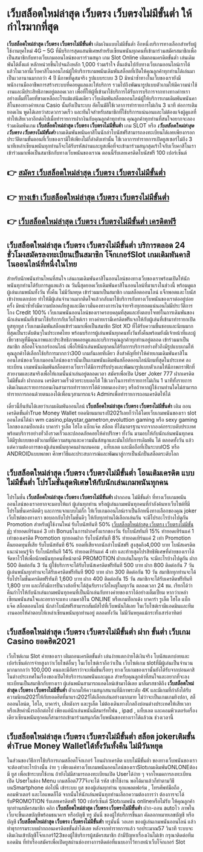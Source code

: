 # เว็บสล็อตใหม่ล่าสุด เว็บตรง เว็บตรงไม่มีขั้นต่ำ  ให้กำไรมากที่สุด

**เว็บสล็อตใหม่ล่าสุด เว็บตรง เว็บตรงไม่มีขั้นต่ำ** เติมเงินแบบไม่มีขั้นต่ำ  อีกหนึ่งบริการทางเลือกสำหรับผู้ใช้งานยุคใหม่ 4G – 5G ที่มีบริการสุดแสนพิเศษสำหรับเซียนพนันทุกคนที่เข้ามาร่วมสมัครสมาชิกเพื่อเป็นสมาชิกกับทางเว็บเกมออนไลน์ของเราร่วมสนุก เกม Slot Online เติมถอนเครดิตขั้นต่ำ เล่นเดิมพันได้ตั้งแต่ หลักหน่วยขึ้นไปจนถึงหลัก 1,000 ร่วมเร้าใจ ตื่นเต้นไปกับทางเว็บเกมออนไลน์เราได้แล้วในเวลานี้เว็บคาสิโนออนไลน์ผู้ให้บริการเกมพนันเดิมพันสล็อตที่เปิดให้คุณลูกค้าทุกท่านได้เล่นมาเป็นเวลานานมากกว่า 4 ปี มีภาพที่ดูสมจริง รูปแบบระบบ 3 D
มิหนำซ้ำทางในเว็บของเรายังมี พนักงานมืออาชีพการสร้างระบบที่คอยดูแลและให้บริการ  รวมไปถึงพัฒนารูปแบบตัวเกมให้มีความน่าใช้งานและมีประสิทธิภาพอยู่ตลอดเวลา เพื่อที่ให้ผู้ที่เข้ามาใช้บริการได้รับการบริการจากทางทางค่ายเราอย่างเต็มที่โดยที่ขาดเหลืออะไรแม้แต่นิดเดียว เว็บเดิมพันสล็อตออนไลน์ผู้ให้บริการเกมเดิมพันพนันคาสิโนของทางค่ายเกม Casio นั้นยังเป็นระบบ อัตโนมัติใช้เวลาการทำรายการไม่เกิน 3 นาที ต่อการเติมยอดเงิน พูดได้เลยว่าสะดวกรวดเร็ว และทันใจสำหรับสมาชิกที่ใช้บริการแน่นอนและไม่ต้องแจ้งผู้ดูแลที่ทำให้เสียเวลาอีกต่อไปเมื่อทำรายการฝากงินกับคุณลูกค้าทุกท่าน
คุณลูกค้าทุกท่านที่สนใจอยากจะลองร่วมเดิมพันเกม **เว็บสล็อตใหม่ล่าสุด เว็บตรง เว็บตรงไม่มีขั้นต่ำ** เกม SLOT  หรือ ***เว็บสล็อตใหม่ล่าสุด เว็บตรง เว็บตรงไม่มีขั้นต่ำ*** เกมเดิมพันพนันคาสิโนนักล่าโบนัสฟรีสามารถลงทะเบียนได้เลยเพียงกรอกประวัติตามขั้นตอนที่เว็บของเรามีให้เพียงไม่กี่ลำดับเท่านั้น ใช้เวลาการทำรายการเปิดยูสเซอร์ไม่ถึง 3 นาทีเหล่าเซียนพนันทุกท่านก็จะได้รับรหัสผ่านและยูสเพื่อที่จะเข้ามาร่วมสนุกสุดเร้าใจกับเว็บคาสิโนเราเข้าร่วมมาเพื่อเป็นสมาชิกกับทางเว็บพนันของเราณ ตอนนี้รับเลยเครดิตโบนัสฟรี 100 เปอร์เซ็นต์ 

## 👉 [สมัคร เว็บสล็อตใหม่ล่าสุด เว็บตรง เว็บตรงไม่มีขั้นต่ำ](https://archa888.com/)
## 👉 [ทางเข้า เว็บสล็อตใหม่ล่าสุด เว็บตรง เว็บตรงไม่มีขั้นต่ำ](https://archa888.com/)
## 👉 [เว็บสล็อตใหม่ล่าสุด เว็บตรง เว็บตรงไม่มีขั้นต่ำ เครดิตฟรี](https://archa888.com/)

## เว็บสล็อตใหม่ล่าสุด เว็บตรง เว็บตรงไม่มีขั้นต่ำ บริการตลอด  24 ชั่วโมงสมัครลงทะเบียนเป็นสมาชิก โจ๊กเกอร์Slot เกมเดิมพันคาสิโนออนไลน์ที่หนึ่งในไทย

สำหรับนักพนันท่านไหนที่สนใจ เล่นเกมเดิมพันคาสิโนออนไลน์ของทางเว็บของเราพร้อมเปิดให้นักพนันทุกท่านได้รับการดูแลแล้ว ณ วันนี้สุดยอดเว็บเดิมพันคาสิโนออนไลน์ที่มาแรงในช่วงนี้ พร้อมดูแลผู้เล่นเกมพนันทั้งวัน ทั้งคืน ไม่มีวันหยุด เข้าร่วมมาเป็นสมาชิก เกมสล็อตออนไลน์ แจ็กพอตและโบนัสเข้าง่ายแตกบ่อย ทำให้มีผู้เล่นจำนวนมากติดใจแล้วกลับมาใช้บริการกับทางเว็บพนันของเราต่ออยู่บ่อยครั้ง มิหนำซ้ำยังมีความปลอดภัยสูงและมีความั่นคงทางการเงินจ่ายจริงทุกยอดแน่นอนไม่มีประวัติการโกง Credit 100% เว็บเกมพนันออนไลน์ของเราครอบคลุมที่สุดและยังตอบโจทย์ในการเดิมพันของนักเล่นพนันที่เข้ามาใช้บริการกับเว็บไซต์เรา
ทางค่ายเรามีเครดิตฟรีแจกให้กับผู้เล่นที่เข้ามาทำรายกเปิดยูสทุกยูส เว็บเกมเดิมพันสล็อตเข้าร่วมมาเพื่อเป็นสมาชิก Slot XO ที่ได้รับความชื่นชอบและนิยมมากที่สุดเป็นระดับต้นๆในประเทศไทย พร้อมบริการผู้เล่นพนันทุกคนทั้งวันทั้งคืนพร้อมยังมีเจ้าหน้าที่และผู้เชี่ยวชาญที่มีคุณภาพและประสิทธิภาพคอยดูแลและบริการคุณลูกค้าทุกท่านอยู่ตลอด เข้าร่วมมาเป็นสมาชิก สล็อตโจ๊กเกอร์ออนไลน์ เพื่อให้นักเล่นพนันทุกคนได้รับการบริการอย่างทั่วถึงมีรูปแบบเกมให้คุณลูกค้าได้เลือกใช้บริการมากกว่า300 เกมกันเลยทีเดียว
สิ่งสำคัญที่ทำให้ค่ายเกมเดิมพันคาสิโนออนไลน์ของเว็บเกมออนไลน์ของเรานั้นเป็นเกมพนันเดิมพันสล็อตออนไลน์นิยมที่สุดในประเทศ ลงทะเบียน  เกมพนันเดิมพันสล็อตทางเว็บเราได้มีการปรับปรุงและพัฒนารูปแบบตัวเกมให้มีภาพกราฟิกที่สวยงามและสมจริงเพื่อให้เกมนั้นน่าเล่นอยู่ตลอดเวลา สมัครเพื่อเปิด User Joker 777 ฝากเครดิตไม่มีขั้นต่ำ ฝากถอน เครดิตรวดเร็วด้วยระบบออโต้ ใช้เวลาในการทำรายการไม่เกิน 1 นาทีทั้งรายการเติมเงินและรายการถอนเงินสามารถทำรายการได้ด้วยตนเองง่ายๆ หรือถ้าหากผู้ใช้งานท่านใดไม่สามารถทำรายการถอนด้วยตนเองได้เพื่อนๆสามารถแจ้ง Adminเพื่อทำรายการถอนเครดิตให้ได้

เดี๋ยวนี้ยืนยันได้เลยว่าเกมเดิมพันออนไลน์ **เว็บสล็อตใหม่ล่าสุด เว็บตรง เว็บตรงไม่มีขั้นต่ำ** เติม ถอนเครดิตขั้นต่ำTrue Money Wallet ยอดนิยมมาแรงปี2021เลยก็ว่าได้โดยเว็บเกมพนันของเรา slot ออนไลน์ได้นำ  wm casino,playstar,gametron,evoluttion gaming หรือ sexy gaming โลกของเกมป๊อกเด้ง บาคาร่า รูเล็ต ไฮโล แบ็กแจ๊ค สล็อต ที่ได้มาตรฐานจากจากองค์กรระบดับประเทศ พร้อมบริการอย่างทั่วถึงรวดเร็วและปลอดภัยคอยให้คำปรึกษา ทั้งวัน มามอบให้กับนักเล่นพนันทุกคน ได้มีรูปแบบของตัวเกมที่มีความสนุกและความมันส์สนุกและมันไปกับการเดิมพัน ได้ ตลอดทั้งวัน แล้วแต่ความต้องการของผู้เล่นพนันทุกคนผ่านบนคอม , แท็บเลต และมือถือที่เป็นระบบIOS หรือ ANDROIDแบบพกพา ศึกษาวิธีและประสบการณ์และพัฒนาสู่การเป็นนักปั่นสล็อตระดับโลก

## เว็บสล็อตใหม่ล่าสุด เว็บตรง เว็บตรงไม่มีขั้นต่ำ โอนเติมเครดิต แบบไม่มีขั้นต่ำ โปรโมชั่นสุดพิเศษให้กับนักเล่นเกมพนันทุกคน

โปรโมชั่น **เว็บสล็อตใหม่ล่าสุด เว็บตรง เว็บตรงไม่มีขั้นต่ำ** ฝากถอน ไม่มีขั้นต่ำ ที่ทางเว็บเกมพนันออนไลน์ของเราอยากจะมอบให้แก่  ผู้เล่นทุกท่าน หรือผู้เล่นเกมพนันทุกคนที่กำลังค้นหาเว็บไซต์ที่มี โปรโมชั่นเครดิตดีๆ และการแจกแบบไม่กั๊ก ให้เว็บเกมออนไลน์เราเป็นอีกหนึ่งทางเลือกของคุณ joker เว็บไซต์ของทางเรา ขอบอกกับโปรโมชั่นดีๆ ให้กับทุกท่านได้เลือกเล่นกัน จะมีโปรอะไรบ้างไปดูกัน
 Promotion สำหรับผู้ใช้งานใหม่ รับโบนัสทันที 50% [เว็บสล็อตใหม่ล่าสุด เว็บตรง เว็บตรงไม่มีขั้นต่ำ](https://archa888.com/) ทำยอดเทิร์นแค่ 3 เท่า
Bonusในการฝากครั้งแรกของวัน รับโบนัสทันที 15% ทำยอดเทิร์นแค่ 1 เท่าของเครดิต
 Promotion ทุกยอดฝาก รับโบนัสทันที 8% ทำยอดเทิร์นแค่ 2 เท่า
 Promotion คืนยอดทุนที่เสีย รับโบนัสทันที 6% ยอดที่เสียจากนักล่าโบนัสฟรี สูงสุดถึง4,000 บาท
โบนัสเครดิตแนะนำคนรู้จัก รับโบนัสทันที 14% ทำยอดเทิร์นแค่ 4 เท่า
และท้ายสุดโปรสิทธิพิเศษที่ค่ายของเราได้จัดหาไว้ให้เพื่อนักพนันทุกคนที่หน้าตาดี  PROMOTION ฝากเล่นในทุกวัน จะมีอะไรบ้างไปดูกัน
ฝาก 500 ติดต่อกัน 3 วัน ผู้ใช้บริการจะได้รับโบนัสเครดิตฟรีทันที 500 บาท
ฝาก 800 ติดต่อกัน 7 วัน ผู้เล่นพนันทุกท่านจะได้รับเครดิตฟรีทันที 900 บาท
ฝาก 300 ติดต่อกัน 10 วัน สมาชิกทุกท่านจะได้รับโปรโมชั่นเครดิตฟรีทันที 1,600 บาท
ฝาก 400 ติดต่อกัน 15 วัน สมาชิกจะได้รับเครดิตฟรีทันที 1,800 บาท
และก็ยังมีการปั่นวงล้อที่จะได้ลุ้นรับรางวัลใหญ่ในทุกวัน ตลอดเวลา 24 ชม. เรียกได้ว่าคืนกำไรให้กับนักเล่นเกมพนันทุกคนที่เป็นนักเล่นกับทางค่ายของเราได้อย่างเต็มเปี่ยม หากว่าเหล่าเซียนพนันสนใจและอยากจะแทง เกมคาสิโน ONLINE หรือเกมป๊อกเด้ง บาคาร่า รูเล็ต ไฮโล แบ็กแจ๊ค สล็อตออนไลน์ นักล่าโบนัสฟรีสามารถสัมผัสไปที่เว็บพนันได้เลย ในเว็บไซต์เรามีแอดมินและทีมงานคอยให้คำตอบให้เหล่าเซียนพนันทุกท่านอยู่ ตลอดทั้งวัน ไม่มีวันหยุดแม้กระทั่งเสาร์อาทิตย์

## เว็บสล็อตใหม่ล่าสุด เว็บตรง เว็บตรงไม่มีขั้นต่ำ ฝาก ขั้นต่ำ  เว็บเกม Casino ยอดฮิต2021

เว็บไซต์เกม Slot ค่ายของเรา เติมถอนเครดิตขั้นต่ำ เล่นง่ายแตกง่ายได้เงินจริง โบนัสแตกบ่อยและเปอร์เซ็นต์การจ่ายสูงกว่าเว็บไซต์อื่นๆ ในเว็บไซต์เราถือว่าเป็น เว็บไซต์เกม slotที่มีผู้เล่นเป็นจำนวนมากมากกว่า 100,000 คนและมีอัตราว่าจะเพิ่มขึ้นเรื่อยๆ ทางเว็บเกมของเรานั้นยังได้รับจากบ่อนคาสิโนต่างประเทศในเรื่องของเปิดให้บริการเกมพนันและดูแล สำหรับคุณลูกค้าที่สนใจและอยากที่จะลงทะเบียนเป็นสมาชิกกับทางเรา ผู้เล่นพนันสามารถแอดไลน์เข้ามาได้เลย
	มาลิ้มรสชาติถึง **เว็บสล็อตใหม่ล่าสุด เว็บตรง เว็บตรงไม่มีขั้นต่ำ** ตัวเกมให้ความสนุกสนานที่มีภาพระดับ 4K และมีเกมที่กำลังได้รับความนิยม2021ให้กับยอดฮิตที่มาแรง2021ได้เลือกเล่นอย่างมากมาย  ไม่ว่าจะเป็นเกมเกมยิงปลา, สล็อออนไลน์ต, ไฮโล, บาคาร่า, เสือมังกร และรูเล็ต ไม่ต้องเดินทางไกลถึงบ่อนต่างประเทศให้เสียเวลา หรือเสียค่านั่งรถอีกต่อไป เพียงแค่นักเล่นพนันมีสมาร์ทโฟน , ipad , แท็บเลต และคอมพิวเตอร์เครื่องเดียวเซียนพนันทุกคนก็สามารถเข้ามาร่วมสนุกกัลเว็บพนันของทางเราได้แล้วณ ช่วงเวลานี้

## เว็บสล็อตใหม่ล่าสุด เว็บตรง เว็บตรงไม่มีขั้นต่ำ สล็อต jokerเติมขั้นต่ำTrue Money Walletได้ทั้งวันทั้งคืน ไม่มีวันหยุด

ในส่วนของวิธีการใช้บริการเกมสล็อตโจ๊กเกอร์ โอนฝากเครดิต แบบไม่มีขั้นต่ำ ของทางเว็บพนันของเรา จะต้องทำอะไรบ้างนั้น ง่าย ๆ เพียงแค่ทางเว็บเกมพนันออนไลน์ของเราSlotเกมเดิมพันONLONEต้องมี ยูส เพื่อเข้าระบบใช้งาน ถ้ายังไม่มีสามารถลงทะเบียนเปิด Userได้ง่าย ๆ จากโหมดการลงทะเบียนเปิด Userในช่อง Menu เกมสล็อต777จึงจะได้ รหัส เข้าใช้งาน พอได้มาแล้วก็ทำตามวิธีบนSmartphone ต่อไปนี้
เข้าระบบ ยูส  ของผู้เล่นทุกท่าน ทุกแพลตฟอร์ม , โทรศัพท์มือถือ , คอมพิวเตอร์ และไอแพดก็ได้
จากนั้นให้นักเล่นพนันทุกท่านเลือกความต้องการว่า ต้องการจะได้รับPROMOTION รับเลยเครดิตฟรี 100 เปอร์เซ็นต์ Slotเกมพนัน onlineหรือไม่รับ
ให้คุณลูกค้าทุกท่านสมัครสมาชิก คลิก **เว็บสล็อตใหม่ล่าสุด เว็บตรง เว็บตรงไม่มีขั้นต่ำ** ฝาก-ถอน autoไว ภาพในเว็บจะขึ้นเลขบัญชีพร้อมธนาคาร หรือบัญชี ทรู มันนี่ ของผู้ให้บริการขึ้นมา
คัดลอกหมายเลขบัญชี หรือบัญชี **เว็บสล็อตใหม่ล่าสุด เว็บตรง เว็บตรงไม่มีขั้นต่ำ** ทรูมันนี่ วอเลท ของผู้เล่นเกมพนันออนไลน์ แล้วทำธุรกรรมระบบฝากถอนเครดิตขขั้นต่ำได้เลย
หลังจากทำรายการแล้ว รอประมาณ57 วินาที ระบบจะเติมเงินเข้าบัญชีโจ๊กเกอร์123ของผู้ใช้บริการผู้สมัครสมาชิก
ถ้ามีปัญหาเรื่องเงินไม่เข้า กรุณาติดต่อทีมแอดมิน ที่ทำเรื่องสมัครเพื่อเปิดยูสผ่านช่องทางการติดต่อที่แนบเอาไว้ทางหน้าเว็บโจ๊กเกอร์ Slot


